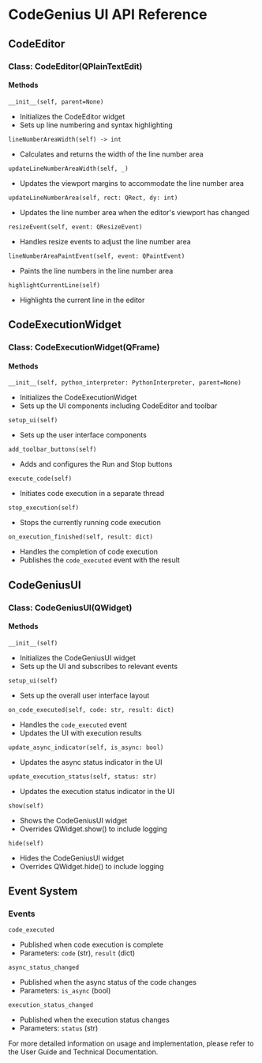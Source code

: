 # CodeGenius UI API Reference

## CodeEditor

### Class: CodeEditor(QPlainTextEdit)

#### Methods

`__init__(self, parent=None)`
- Initializes the CodeEditor widget
- Sets up line numbering and syntax highlighting

`lineNumberAreaWidth(self) -> int`
- Calculates and returns the width of the line number area

`updateLineNumberAreaWidth(self, _)`
- Updates the viewport margins to accommodate the line number area

`updateLineNumberArea(self, rect: QRect, dy: int)`
- Updates the line number area when the editor's viewport has changed

`resizeEvent(self, event: QResizeEvent)`
- Handles resize events to adjust the line number area

`lineNumberAreaPaintEvent(self, event: QPaintEvent)`
- Paints the line numbers in the line number area

`highlightCurrentLine(self)`
- Highlights the current line in the editor

## CodeExecutionWidget

### Class: CodeExecutionWidget(QFrame)

#### Methods

`__init__(self, python_interpreter: PythonInterpreter, parent=None)`
- Initializes the CodeExecutionWidget
- Sets up the UI components including CodeEditor and toolbar

`setup_ui(self)`
- Sets up the user interface components

`add_toolbar_buttons(self)`
- Adds and configures the Run and Stop buttons

`execute_code(self)`
- Initiates code execution in a separate thread

`stop_execution(self)`
- Stops the currently running code execution

`on_execution_finished(self, result: dict)`
- Handles the completion of code execution
- Publishes the `code_executed` event with the result

## CodeGeniusUI

### Class: CodeGeniusUI(QWidget)

#### Methods

`__init__(self)`
- Initializes the CodeGeniusUI widget
- Sets up the UI and subscribes to relevant events

`setup_ui(self)`
- Sets up the overall user interface layout

`on_code_executed(self, code: str, result: dict)`
- Handles the `code_executed` event
- Updates the UI with execution results

`update_async_indicator(self, is_async: bool)`
- Updates the async status indicator in the UI

`update_execution_status(self, status: str)`
- Updates the execution status indicator in the UI

`show(self)`
- Shows the CodeGeniusUI widget
- Overrides QWidget.show() to include logging

`hide(self)`
- Hides the CodeGeniusUI widget
- Overrides QWidget.hide() to include logging

## Event System

### Events

`code_executed`
- Published when code execution is complete
- Parameters: `code` (str), `result` (dict)

`async_status_changed`
- Published when the async status of the code changes
- Parameters: `is_async` (bool)

`execution_status_changed`
- Published when the execution status changes
- Parameters: `status` (str)

For more detailed information on usage and implementation, please refer to the User Guide and Technical Documentation.